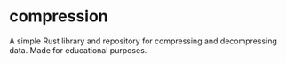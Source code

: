 # compression

A simple Rust library and repository for compressing and decompressing data.
Made for educational purposes.
